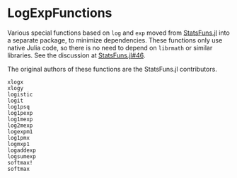 # LogExpFunctions

Various special functions based on `log` and `exp` moved from [StatsFuns.jl](https://github.com/JuliaStats/StatsFuns.jl) into a separate package, to minimize dependencies. These functions only use native Julia code, so there is no need to depend on `librmath` or similar libraries. See the discussion at [StatsFuns.jl#46](https://github.com/JuliaStats/StatsFuns.jl/issues/46).

The original authors of these functions are the StatsFuns.jl contributors.

```@docs
xlogx
xlogy
logistic
logit
log1psq
log1pexp
log1mexp
log2mexp
logexpm1
log1pmx
logmxp1
logaddexp
logsumexp
softmax!
softmax
```
